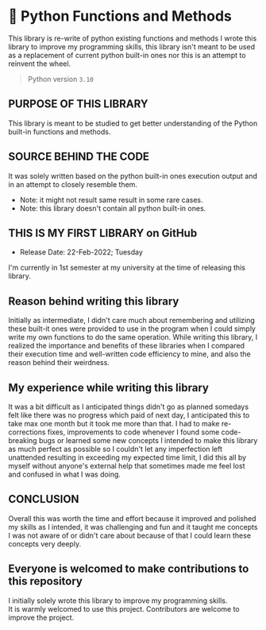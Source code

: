 # 🐍 Python Functions and Methods
This library is re-write of python existing functions and methods
I wrote this library to improve my programming skills, this library
isn't meant to be used as a replacement of current python built-in
ones nor this is an attempt to reinvent the wheel.

> Python version `3.10`
## PURPOSE OF THIS LIBRARY
This library is meant to be studied to get better
understanding of the Python built-in functions and methods.

## SOURCE BEHIND THE CODE

It was solely written based on the python built-in ones
execution output and in an attempt to closely resemble them.

* Note: it might not result same result in some rare cases.
* Note: this library doesn't contain all python built-in ones.

## THIS IS MY FIRST LIBRARY on GitHub
* Release Date: 22-Feb-2022; Tuesday

I'm currently in 1st semester at my university at the time of releasing this library. </br>


## Reason behind writing this library
Initially as intermediate, I didn't care much about remembering and utilizing
these built-it ones were provided to use in the program when I could simply write
my own functions to do the same operation. While writing this library, I realized
the importance and benefits of these libraries when I compared their execution
time and well-written code efficiency to mine, and also the reason behind their weirdness.

## My experience while writing this library
It was a bit difficult as I anticipated things didn't go as planned somedays felt like
there was no progress which paid of next day, I anticipated this to take max one month
but it took me more than that. I had to make re-corrections fixes, improvements to code
whenever I found some code-breaking bugs or learned some new concepts I intended to make
this library as much perfect as possible so I couldn't let any imperfection left unattended
resulting in exceeding my expected time limit, I did this all by myself without anyone's
external help that sometimes made me feel lost and confused in what I was doing.


## CONCLUSION
Overall this was worth the time and effort because it improved and polished my skills as I intended, it was challenging and fun and it taught me concepts I was not aware of or didn't care about because of that I could learn these concepts very deeply.

## Everyone is welcomed to make contributions to this repository
I initially solely wrote this library to improve my programming skills. </br>
It is warmly welcomed to use this project. Contributors are welcome to improve the project.
